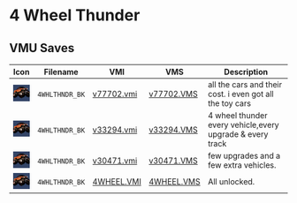 # 4 Wheel Thunder

## VMU Saves

| Icon | Filename | VMI | VMS | Description |
|------|----------|-----|-----|-------------|
| ![4 Wheel Thunder](../icons/4WHLTHNDR_BK.GIF) | `4WHLTHNDR_BK` | [v77702.vmi](v77702.vmi) | [v77702.VMS](v77702.VMS) | all the cars and their cost. i even got all the toy cars  |
| ![4 Wheel Thunder](../icons/4WHLTHNDR_BK.GIF) | `4WHLTHNDR_BK` | [v33294.vmi](v33294.vmi) | [v33294.VMS](v33294.VMS) | 4 wheel thunder every vehicle,every upgrade & every track  |
| ![4 Wheel Thunder](../icons/4WHLTHNDR_BK.GIF) | `4WHLTHNDR_BK` | [v30471.vmi](v30471.vmi) | [v30471.VMS](v30471.VMS) | few upgrades and a few extra vehicles. |
| ![4 Wheel Thunder](../icons/4WHLTHNDR_BK.GIF) | `4WHLTHNDR_BK` | [4WHEEL.VMI](4WHEEL.VMI) | [4WHEEL.VMS](4WHEEL.VMS) | All unlocked. |
